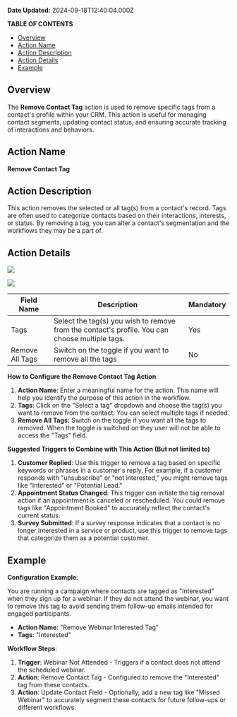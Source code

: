 **Date Updated:** 2024-09-18T12:40:04.000Z

**TABLE OF CONTENTS**

* [Overview](#Overview)
* [Action Name](#Action-Name)
* [Action Description](#Action-Description)
* [Action Details](#Action-Details)
* [Example](#Example)

##   

## Overview

The **Remove Contact Tag** action is used to remove specific tags from a contact's profile within your CRM. This action is useful for managing contact segments, updating contact status, and ensuring accurate tracking of interactions and behaviors.

  
## Action Name

**Remove Contact Tag**

  
## Action Description

This action removes the selected or all tag(s) from a contact's record. Tags are often used to categorize contacts based on their interactions, interests, or status. By removing a tag, you can alter a contact's segmentation and the workflows they may be a part of.

  
## Action Details
  
  
![](https://s3.amazonaws.com/cdn.freshdesk.com/data/helpdesk/attachments/production/155033057116/original/wQImrBPmuP4sN3SmiwE4HK1tW8oOoC6biw.png?1726642708)

  
![](https://s3.amazonaws.com/cdn.freshdesk.com/data/helpdesk/attachments/production/155033057217/original/GPaLbK2PrsfWH0vtgOFzs6f1h_rpmZEkcQ.png?1726642832)
  
  
| Field Name      | Description                                                                                    | Mandatory |
| --------------- | ---------------------------------------------------------------------------------------------- | --------- |
| Tags            | Select the tag(s) you wish to remove from the contact's profile. You can choose multiple tags. | Yes       |
| Remove All Tags | Switch on the toggle if you want to remove all the tags                                        | No        |

  
**How to Configure the Remove Contact Tag Action**:

1. **Action Name**: Enter a meaningful name for the action. This name will help you identify the purpose of this action in the workflow.
2. **Tags**: Click on the "Select a tag" dropdown and choose the tag(s) you want to remove from the contact. You can select multiple tags if needed.
3. **Remove All Tags:** Switch on the toggle if you want all the tags to removed. When the toggle is switched on they user will not be able to access the "Tags" field.

  
**Suggested Triggers to Combine with This Action (But not limited to)**

1. **Customer Replied**: Use this trigger to remove a tag based on specific keywords or phrases in a customer's reply. For example, if a customer responds with "unsubscribe" or "not interested," you might remove tags like "Interested" or "Potential Lead."
2. **Appointment Status Changed**: This trigger can initiate the tag removal action if an appointment is canceled or rescheduled. You could remove tags like "Appointment Booked" to accurately reflect the contact's current status.
3. **Survey Submitted**: If a survey response indicates that a contact is no longer interested in a service or product, use this trigger to remove tags that categorize them as a potential customer.

##   

## Example

**Configuration Example**:

You are running a campaign where contacts are tagged as "Interested" when they sign up for a webinar. If they do not attend the webinar, you want to remove this tag to avoid sending them follow-up emails intended for engaged participants.

* **Action Name**: "Remove Webinar Interested Tag"
* **Tags**: "Interested"

  
**Workflow Steps**:

1. **Trigger**: Webinar Not Attended - Triggers if a contact does not attend the scheduled webinar.
2. **Action**: Remove Contact Tag - Configured to remove the "Interested" tag from these contacts.
3. **Action**: Update Contact Field - Optionally, add a new tag like "Missed Webinar" to accurately segment these contacts for future follow-ups or different workflows.